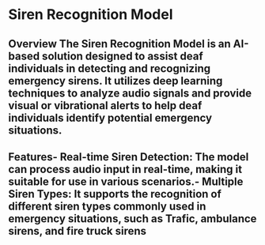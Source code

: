 # Siren Recognition Model
## Overview The Siren Recognition Model is an AI-based solution designed to assist deaf individuals in detecting and recognizing emergency sirens. It utilizes deep learning techniques to analyze audio signals and provide visual or vibrational alerts to help deaf individuals identify potential emergency situations.
## Features- Real-time Siren Detection: The model can process audio input in real-time, making it suitable for use in various scenarios.- Multiple Siren Types: It supports the recognition of different siren types commonly used in emergency situations, such as Trafic, ambulance sirens, and fire truck sirens
